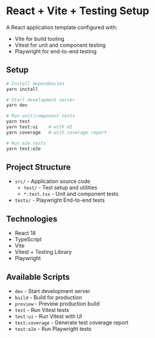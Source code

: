 # React + Vite + Testing Setup

A React application template configured with:

- Vite for build tooling
- Vitest for unit and component testing
- Playwright for end-to-end testing

## Setup

```bash
# Install dependencies
yarn install

# Start development server
yarn dev

# Run unit/component tests
yarn test
yarn test:ui    # with UI
yarn coverage   # with coverage report

# Run e2e tests
yarn test:e2e
```

## Project Structure

- `src/` - Application source code
  - `test/` - Test setup and utilities
  - `*.test.tsx` - Unit and component tests
- `tests/` - Playwright End-to-end tests

## Technologies

- React 18
- TypeScript
- Vite
- Vitest + Testing Library
- Playwright

## Available Scripts

- `dev` - Start development server
- `build` - Build for production
- `preview` - Preview production build
- `test` - Run Vitest tests
- `test:ui` - Run Vitest with UI
- `test:coverage` - Generate test coverage report
- `test:e2e` - Run Playwright tests
